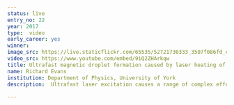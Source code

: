 ```yaml
---
status: live
entry_no: 22
year: 2017
type:  video
early_career: yes 
winner: 
image_src: https://live.staticflickr.com/65535/52721730333_3507f086fd_c_d.jpg
video_src: https://www.youtube.com/embed/9iQ2ZHArkqw
title: Ultrafast magnetic droplet formation caused by laser heating of an amorphous GdFe thin film. The colouring indicates the perpendicular orientation of the magnetization.
name: Richard Evans
institution: Department of Physics, University of York
description:  Ultrafast laser excitation causes a range of complex effects in magnetic materials. In GdFe alloys the heat from a laser pulse can cause spontaneous switching of the magnetization direction due to the complex dynamics of Fe and Gd spins in the material. Here, we have simulated the response of a micrometre sized GdFe thin film to a 50 fs laser pulse using atomistic spin dynamics. In amorphous GdFe thin films a local variation of the composition has a strong effect on the probability of switching which we aim to understand. The movie shows the switching process for the film simulated on 12,288 cores of ARCHER, with a large number of magnetic droplets forming and then coalescing to form a complex random magnetic domain pattern after the pulse. The simulations show that the rate of expansion of the magnetic droplets is over 5 km/s representing one of the fastest processes in magnet materials.
  
---
```

